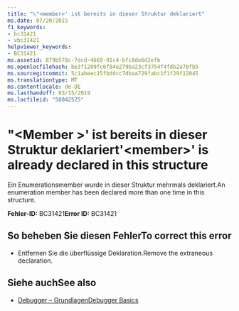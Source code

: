 ```yaml
---
title: "\"<member>' ist bereits in dieser Struktur deklariert"
ms.date: 07/20/2015
f1_keywords:
- bc31421
- vbc31421
helpviewer_keywords:
- BC31421
ms.assetid: 879b578c-7dcd-4669-91c4-bfc8de6d2efb
ms.openlocfilehash: be3f1289fc6f84e279ba23cf3754f4fdb2a70fb5
ms.sourcegitcommit: 5c1abeec15fbddcc7dbaa729fabc1f1f29f12045
ms.translationtype: MT
ms.contentlocale: de-DE
ms.lasthandoff: 03/15/2019
ms.locfileid: "58042525"
---
```

# <a name="member-is-already-declared-in-this-structure"></a><span data-ttu-id="7cf9f-102">"\<Member >' ist bereits in dieser Struktur deklariert</span><span class="sxs-lookup"><span data-stu-id="7cf9f-102">'\<member>' is already declared in this structure</span></span>
<span data-ttu-id="7cf9f-103">Ein Enumerationsmember wurde in dieser Struktur mehrmals deklariert.</span><span class="sxs-lookup"><span data-stu-id="7cf9f-103">An enumeration member has been declared more than one time in this structure.</span></span>  
  
 <span data-ttu-id="7cf9f-104">**Fehler-ID:** BC31421</span><span class="sxs-lookup"><span data-stu-id="7cf9f-104">**Error ID:** BC31421</span></span>  
  
## <a name="to-correct-this-error"></a><span data-ttu-id="7cf9f-105">So beheben Sie diesen Fehler</span><span class="sxs-lookup"><span data-stu-id="7cf9f-105">To correct this error</span></span>  
  
-   <span data-ttu-id="7cf9f-106">Entfernen Sie die überflüssige Deklaration.</span><span class="sxs-lookup"><span data-stu-id="7cf9f-106">Remove the extraneous declaration.</span></span>  
  
## <a name="see-also"></a><span data-ttu-id="7cf9f-107">Siehe auch</span><span class="sxs-lookup"><span data-stu-id="7cf9f-107">See also</span></span>

- [<span data-ttu-id="7cf9f-108">Debugger – Grundlagen</span><span class="sxs-lookup"><span data-stu-id="7cf9f-108">Debugger Basics</span></span>](/visualstudio/debugger/debugger-basics)
